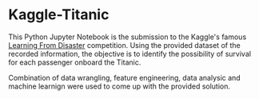 # Kaggle-Titanic

This Python Jupyter Notebook is the submission to the Kaggle's famous [Learning From Disaster](https://www.kaggle.com/c/titanic) competition. 
Using the provided dataset of the recorded information, the objective is to identify the possibility of survival for each passenger onboard the Titanic.

Combination of data wrangling, feature engineering, data analysic and machine learnign were used to come up with the provided solution.

